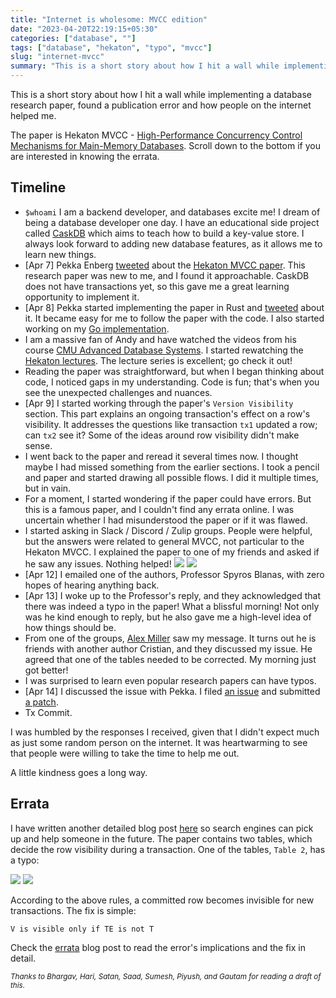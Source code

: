 ```yaml
---
title: "Internet is wholesome: MVCC edition"
date: "2023-04-20T22:19:15+05:30"
categories: ["database", ""]
tags: ["database", "hekaton", "typo", "mvcc"]
slug: "internet-mvcc"
summary: "This is a short story about how I hit a wall while implementing a database research paper, found a publication error and how people on the internet helped me."
---
```


This is a short story about how I hit a wall while implementing a database research paper, found a publication error and how people on the internet helped me. 

The paper is Hekaton MVCC - [High-Performance Concurrency Control Mechanisms for Main-Memory Databases](https://vldb.org/pvldb/vol5/p298_per-akelarson_vldb2012.pdf). Scroll down to the bottom if you are interested in knowing the errata.

## Timeline

- `$whoami` I am a backend developer, and databases excite me! I dream of being a database developer one day. I have an educational side project called [CaskDB](https://github.com/avinassh/py-caskdb) which aims to teach how to build a key-value store. I always look forward to adding new database features, as it allows me to learn new things. 
- [Apr 7] Pekka Enberg [tweeted](https://twitter.com/penberg/status/1644221651293204480) about the [Hekaton MVCC paper](https://vldb.org/pvldb/vol5/p298_per-akelarson_vldb2012.pdf). This research paper was new to me, and I found it approachable. CaskDB does not have transactions yet, so this gave me a great learning opportunity to implement it.
- [Apr 8] Pekka started implementing the paper in Rust and [tweeted](https://twitter.com/penberg/status/1644676555942109185) about it. It became easy for me to follow the paper with the code. I also started working on my [Go implementation](https://github.com/avinassh/mvcc-go).
- I am a massive fan of Andy and have watched the videos from his course [CMU Advanced Database Systems](https://15721.courses.cs.cmu.edu/spring2023/). I started rewatching the [Hekaton lectures](https://www.youtube.com/watch?v=9EY0vYFNWxY). The lecture series is excellent; go check it out!
- Reading the paper was straightforward, but when I began thinking about code, I noticed gaps in my understanding. Code is fun; that's when you see the unexpected challenges and nuances.
- [Apr 9] I started working through the paper's `Version Visibility` section. This part explains an ongoing transaction's effect on a row's visibility. It addresses the questions like transaction `tx1` updated a row; can `tx2` see it? Some of the ideas around row visibility didn't make sense.
- I went back to the paper and reread it several times now. I thought maybe I had missed something from the earlier sections. I took a pencil and paper and started drawing all possible flows. I did it multiple times, but in vain.
- For a moment, I started wondering if the paper could have errors. But this is a famous paper, and I couldn't find any errata online. I was uncertain whether I had misunderstood the paper or if it was flawed.
- I started asking in Slack / Discord / Zulip groups. People were helpful, but the answers were related to general MVCC, not particular to the Hekaton MVCC. I explained the paper to one of my friends and asked if he saw any issues. Nothing helped!
![](/blag/images/2023/hekaton-rc.png)
![](https://deploy-preview-39--avinassh.netlify.app/images/2023/hekaton-rc.png)
- [Apr 12] I emailed one of the authors, Professor Spyros Blanas, with zero hopes of hearing anything back.
- [Apr 13] I woke up to the Professor's reply, and they acknowledged that there was indeed a typo in the paper! What a blissful morning! Not only was he kind enough to reply, but he also gave me a high-level idea of how things should be.
- From one of the groups, [Alex Miller](https://transactional.blog) saw my message. It turns out he is friends with another author Cristian, and they discussed my issue. He agreed that one of the tables needed to be corrected. My morning just got better!
- I was surprised to learn even popular research papers can have typos.
- [Apr 14] I discussed the issue with Pekka. I filed [an issue](https://github.com/penberg/mvcc-rs/issues/15) and submitted [a patch](https://github.com/penberg/mvcc-rs/pull/16).
- Tx Commit.

I was humbled by the responses I received, given that I didn't expect much as just some random person on the internet. It was heartwarming to see that people were willing to take the time to help me out.

A little kindness goes a long way.

## Errata

I have written another detailed blog post [here](https://avi.im/blag/yet-to-link) so search engines can pick up and help someone in the future. The paper contains two tables, which decide the row visibility during a transaction. One of the tables, `Table 2`, has a typo:

![](/blag/images/2023/hekaton-table-2.png)
![](https://deploy-preview-39--avinassh.netlify.app/images/2023/hekaton-table-2.png)

According to the above rules, a committed row becomes invisible for new transactions. The fix is simple: 

```
V is visible only if TE is not T
```

Check the [errata](https://avi.im/blag/yet-to-link) blog post to read the error's implications and the fix in detail.

<small><i>Thanks to Bhargav, Hari, Satan, Saad, Sumesh, Piyush, and Gautam for reading a draft of this.</i></small>